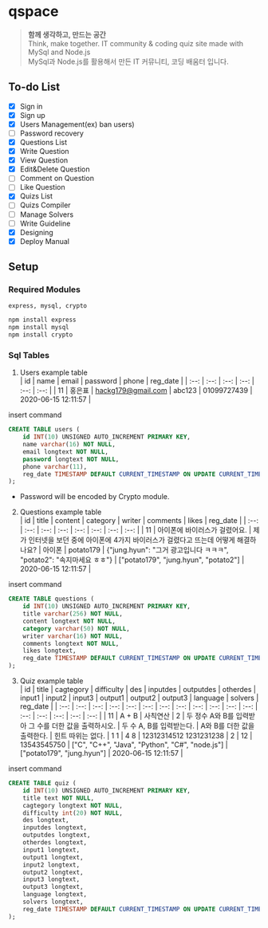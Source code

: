 # qspace
> **함께 생각하고, 만드는 공간**<br>
Think, make together. IT community & coding quiz site made with MySql and Node.js<br>
MySql과 Node.js를 활용해서 만든 IT 커뮤니티, 코딩 배움터 입니다.<br>

## To-do List
- [x] Sign in
- [x] Sign up
- [x] Users Management(ex) ban users)
- [ ] Password recovery
- [x] Questions List
- [x] Write Question
- [x] View Question
- [x] Edit&Delete Question
- [ ] Comment on Question
- [ ] Like Question
- [x] Quizs List
- [ ] Quizs Compiler
- [ ] Manage Solvers
- [ ] Write Guideline
- [x] Designing
- [x] Deploy Manual

## Setup
### Required Modules
```express, mysql, crypto```
```bash
npm install express
npm install mysql
npm install crypto
```

### Sql Tables
1. Users 
example table<br>
| id | name | email | password | phone | reg_date |
| :--: | :--: | :--: | :--: | :--: | :--: |
| 11 | 홍은표 | hackg179@gmail.com | abc123 | 01099727439 | 2020-06-15 12:11:57 |

insert command
```sql
CREATE TABLE users (
    id INT(10) UNSIGNED AUTO_INCREMENT PRIMARY KEY,
    name varchar(16) NOT NULL,
    email longtext NOT NULL,
    password longtext NOT NULL,
    phone varchar(11),
    reg_date TIMESTAMP DEFAULT CURRENT_TIMESTAMP ON UPDATE CURRENT_TIMESTAMP
);
```
* Password will be encoded by Crypto module.

2. Questions 
example table<br>
| id | title | content | category | writer | comments | likes | reg_date |
| :--: | :--: | :--: | :--: | :--: | :--: | :--: | :--: |
| 11 | 아이폰에 바이러스가 걸렸어요. | 제가 인터넷을 보던 중에 아이폰에 4가지 바이러스가 걸렸다고 뜨는데 어떻게 해결하나요? | 아이폰 | potato179 | {"jung.hyun": "그거 광고입니다 ㅋㅋㅋ", "potato2": "속지마세요 ㅎㅎ"} | ["potato179", "jung.hyun", "potato2"] | 2020-06-15 12:11:57 |

insert command
```sql
CREATE TABLE questions (
    id INT(10) UNSIGNED AUTO_INCREMENT PRIMARY KEY,
    title varchar(256) NOT NULL,
    content longtext NOT NULL,
    category varchar(50) NOT NULL,
    writer varchar(16) NOT NULL,
    comments longtext NOT NULL,
    likes longtext,
    reg_date TIMESTAMP DEFAULT CURRENT_TIMESTAMP ON UPDATE CURRENT_TIMESTAMP
);
```

3. Quiz
example table<br>
| id | title | cagtegory | difficulty | des | inputdes | outputdes | otherdes | input1 | input2 | input3 | output1 | output2 | output3 | language | solvers | reg_date |
| :--: | :--: | :--: | :--: | :--: | :--: | :--: | :--: | :--: | :--: | :--: | :--: | :--: | :--: | :--: | :--: | :--: |
| 11 | A + B | 사칙연산 | 2 | 두 정수 A와 B를 입력받아 그 수를 더한 값을 출력하시오. | 두 수 A, B를 입력받는다. | A와 B를 더한 값을 출력한다. | 힌트 따위는 없다. | 1 1 | 4 8 | 12312314512 1231231238 | 2 | 12 | 13543545750 | ["C", "C++", "Java", "Python", "C#", "node.js"] | ["potato179", "jung.hyun"] | 2020-06-15 12:11:57 |

insert command
```sql
CREATE TABLE quiz (
    id INT(10) UNSIGNED AUTO_INCREMENT PRIMARY KEY,
    title text NOT NULL,
    cagtegory longtext NOT NULL,
    difficulty int(20) NOT NULL,
    des longtext,
    inputdes longtext,
    outputdes longtext,
    otherdes longtext,
    input1 longtext,
    output1 longtext,
    input2 longtext,
    output2 longtext,
    input3 longtext,
    output3 longtext,
    language longtext,
    solvers longtext,
    reg_date TIMESTAMP DEFAULT CURRENT_TIMESTAMP ON UPDATE CURRENT_TIMESTAMP
);
```